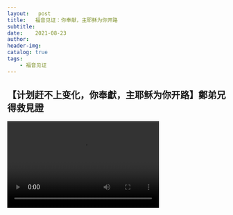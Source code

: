 ```yaml
---
layout:   post
title:   福音见证：你奉献，主耶稣为你开路
subtitle:  
date:    2021-08-23
author:   
header-img: 
catalog: true
tags:
    - 福音见证
---
```


##  【计划赶不上变化，你奉獻，主耶稣为你开路】鄭弟兄得救見證

<p>    
<video width="350" height="200" controls>
    <source src="https://link.jscdn.cn/1drv/aHR0cHM6Ly8xZHJ2Lm1zL3YvcyFBckVwMVNoeDh4MFVtVXlGWllKN1BXejBFUFBFP2U9R2ZWVGJV.mp4" type="video/mp4">
</video>
</p>
